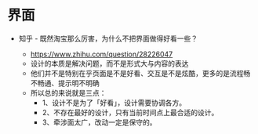 # 界面

- 知乎 - 既然淘宝那么厉害，为什么不把界面做得好看一些？

  - <https://www.zhihu.com/question/28226047>
  - 设计的本质是解决问题，而不是形式大与内容的表达
  - 他们并不是特别在乎页面是不是好看、交互是不是炫酷，更多的是流程畅不畅通、提示明不明确
  - 所以总的来说就是三点：
    - 1、设计不是为了「好看」，设计需要协调各方。
    - 2、不存在最好的设计，只有当前时间点上最合适的设计。
    - 3、牵涉面太广，改动一定是保守的。
